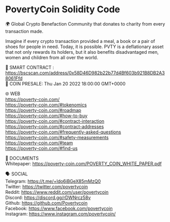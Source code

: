 # PovertyCoin Solidity Code

🌍 Global Crypto Benefaction Community that donates to charity from every transaction made.

Imagine if every crypto transaction provided a meal, a book or a pair of shoes for people in need. Today, it is possible. PVTY is a deflationary asset that not only rewards its holders, but it also benefits disadvantaged men, women and children from all over the world. 

📑 SMART CONTRACT : https://bscscan.com/address/0x58D46D982b22b77d4Bf603b921B8DB2A38061Ffd <br />
📅 COIN PRESALE: Thu Jan 20 2022 18:00:00 GMT+0000 <br />

🌐 WEB <br />
https://poverty-coin.com/ <br />
https://poverty-coin.com/#tokenomics <br />
https://poverty-coin.com/#roadmap <br />
https://poverty-coin.com/#how-to-buy <br />
https://poverty-coin.com/#contract-interaction <br />
https://poverty-coin.com/#contract-addresses <br />
https://poverty-coin.com/#frequently-asked-questions <br />
https://poverty-coin.com/#safety-measurements <br />
https://poverty-coin.com/#team <br />
https://poverty-coin.com/#find-us <br />

📃 DOCUMENTS <br />
Whitepaper: https://poverty-coin.com/POVERTY_COIN_WHITE_PAPER.pdf <br />

🗣️ SOCIAL <br />
Telegram:  https://t.me/+ldo6iBGeX85mMzQ0 <br />
Twitter:   https://twitter.com/povertycoin <br />
Reddit:    https://www.reddit.com/user/povertycoin <br />
Discord:  https://discord.gg/rDWNrcz58v <br />
Github:    https://github.com/Povertycoin <br />
Facebook:  https://www.facebook.com/povertycoin <br />
Instagram: https://www.instagram.com/povertycoin/ <br />
